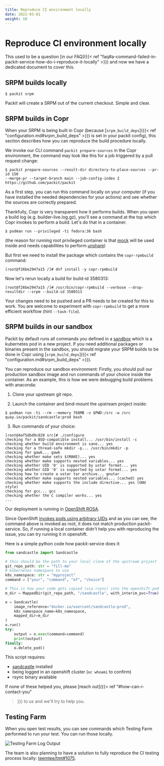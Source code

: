 ```yaml
---
title: Reproduce CI environment locally
date: 2022-03-01
weight: 10
---
```


# Reproduce CI environment locally

This used to be a question [in our FAQ]({{< ref
"faq#a-command-failed-in-packit-service-how-do-i-reproduce-it-locally" >}}) and
now we have a dedicated document to cover this.


## SRPM builds locally

```
$ packit srpm
```

Packit will create a SRPM out of the current checkout. Simple and clear.


## SRPM builds in Copr

When your SRPM is being built in Copr (because [`srpm_build_deps`]({{< ref
"configuration.md#srpm_build_deps" >}}) is set in your packit config), this
section describes how you can reproduce the build procedure locally.

We invoke our CLI command `packit prepare-sources` in the Copr environment,
the command may look like this for a job triggered by a pull request change:
```
$ packit prepare-sources --result-dir directory-to-place-sources --pr-id 150 
--merge-pr --target-branch main --job-config-index 2 https://github.com/packit/packit
```
As a first step, you can run this command 
locally on your computer (if you have installed the needed dependencies for your actions) 
and see whether the sources are correctly prepared.

Thankfully, Copr is very transparent how it performs builds. When you open a
build log (e.g. builder-live.log.gz), you'll see a command at the top which
Copr invokes to perform a build. Let's do that in a container.

```
$ podman run --privileged -ti fedora:36 bash
```

(the reason for running root privileged container is that
[mock](https://github.com/rpm-software-management/mock) will be used inside and
needs capabilities to perform
[unshare](https://man7.org/linux/man-pages/man1/unshare.1.html))

But first we need to install the package which contains the `copr-rpmbuild` command:
```
[root@f26be2947a15 /]# dnf install -y copr-rpmbuild
```

Now let's rerun locally a build for build-id 3580313:
```
[root@f26be2947a15 /]# /usr/bin/copr-rpmbuild --verbose --drop-resultdir --srpm --build-id 3580313
```

Your changes need to be pushed and a PR needs to be created for this to work.
You are welcome to experiment with `copr-rpmbuild` to get a more efficient
workflow (hint `--task-file`).

<!--
I am deliberately making this a HTML comment. One can actually feed this json into copr-rpmbuild and not have a build-id.
{"appstream": true,
 "background": false,
 "build_id": 3580370,
 "chroot": "fedora-36-x86_64",
 "project_dirname": "TomasTomecek-cockpit-2-stg",
 "project_name": "TomasTomecek-cockpit-2-stg",
 "project_owner": "packit",
 "sandbox": "packit/TomasTomecek-cockpit-2-stg--packit",
 "source_json": "{\"builddeps\": \"https://download.copr.fedorainfracloud.org/results/packit/packit-dev/fedora-35-x86_64/03543667-packit/packit-0.46.1.dev21+gb9fc3f9-1.20220224155042545406.main.21.gb9fc3f9.fc35.noarch.rpm https://download.copr.fedorainfracloud.org/results/packit/packit-dev/fedora-35-x86_64/03543667-packit/python3-packit-0.46.1.dev21+gb9fc3f9-1.20220224155042545406.main.21.gb9fc3f9.fc35.noarch.rpm npm selinux-policy autogen autoconf automake\", \"chroot\": \"fedora-36-x86_64\", \"resultdir\": \"\", \"script\": \"#!/bin/sh\\ngit config --global user.email 'hello@packit.dev'\\ngit config --global user.name 'Packit'\\nresultdir=$PWD\\npackit -d prepare-sources --result-dir $resultdir --pr-id 2 --merge-pr --target-branch main --job-config-index 1 https://github.com/TomasTomecek/cockpit\\n\"}",
 "source_type": 9,
 "submitter": "packit",
 "task_id": "3580370"}
-->

## SRPM builds in our sandbox

Packit by default runs all commands you defined in a
[sandbox](https://github.com/packit/sandcastle) which is a kubernetes pod in a
new project. If you need additional packages or binaries present in the
sandbox, you should migrate your SRPM builds to be done in Copr using
[`srpm_build_deps`]({{< ref "configuration.md#srpm_build_deps" >}}).

You can reproduce our sandbox environment: Firstly, you should pull our
production sandbox image and run commands of your choice inside the container.
As an example, this is how we were debugging build problems with anaconda:

1. Clone your upstream git repo.

2. Launch the container and bind-mount the upstream project inside:
```
$ podman run -ti --rm --memory 768MB -v $PWD:/src -w /src quay.io/packit/sandcastle:prod bash
```

3. Run commands of your choice:
```
[root@4af5dbd9c828 src]# ./configure
checking for a BSD-compatible install... /usr/bin/install -c
checking whether build environment is sane... yes
checking for a thread-safe mkdir -p... /usr/bin/mkdir -p
checking for gawk... gawk
checking whether make sets $(MAKE)... yes
checking whether make supports nested variables... yes
checking whether UID '0' is supported by ustar format... yes
checking whether GID '0' is supported by ustar format... yes
checking how to create a ustar tar archive... gnutar
checking whether make supports nested variables... (cached) yes
checking whether make supports the include directive... yes (GNU style)
checking for gcc... gcc
checking whether the C compiler works... yes
...
```

Our deployment is running in [OpenShift
ROSA](https://docs.openshift.com/rosa/welcome/index.html).

Since OpenShift [invokes pods using arbitrary
UIDs](https://www.openshift.com/blog/a-guide-to-openshift-and-uids) and as you
can see, the command above is invoked as root, it does not match production
packit-service. So, if running a local container didn't help you with
reproducing the issue, you can try running it in openshift.

Here is a simple python code how packit-service does it:
```python
from sandcastle import Sandcastle

# this should be the path to your local clone of the upstream project
git_repo_path: str = "fill-me"
# kubernetes namespace to use
k8s_namespace: str = "myproject"
command = ["your", "command", "of", "choice"]

# This is how your code gets copied (via rsync) into the openshift pod
m_dir = MappedDir(git_repo_path, "/sandcastle", with_interim_pvc=True)

o = Sandcastle(
    image_reference="docker.io/usercont/sandcastle:prod",
    k8s_namespace_name=k8s_namespace,
    mapped_dir=m_dir
)
o.run()
try:
    output = o.exec(command=command)
    print(output)
finally:
    o.delete_pod()
```

This script requires:
 * [sandcastle](https://github.com/packit/sandcastle) installed
 * being logged in an openshift cluster (`oc whoami` to confirm)
 * rsync binary available

If none of these helped you, please [reach out]({{< ref "#how-can-i-contact-you"
>}}) to us and we'll try to help you.


## Testing Farm

When you open test results, you can see commands which Testing Farm performed
to run your test. You can run those locally.

![Testing Farm Log Output](/tf-log-output.png)

The team is also planning to have a solution to fully reproduce the CI testing
process locally:
[teemtee/tmt#1075](https://github.com/teemtee/tmt/issues/1075).
